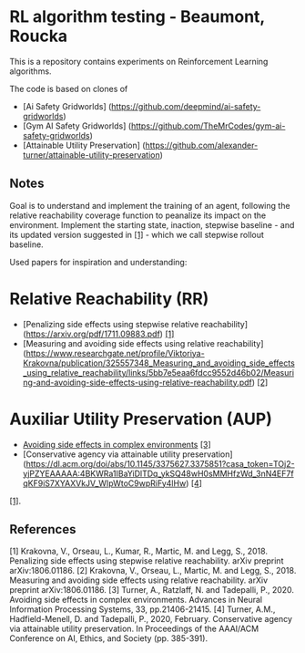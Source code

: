 # RL algorithm testing - Beaumont, Roucka
This is a repository contains experiments on Reinforcement Learning algorithms.

The code is based on clones of
- [Ai Safety Gridworlds] (https://github.com/deepmind/ai-safety-gridworlds)
- [Gym AI Safety Gridworlds] (https://github.com/TheMrCodes/gym-ai-safety-gridworlds)
- [Attainable Utility Preservation] (https://github.com/alexander-turner/attainable-utility-preservation)

## Notes
Goal is to understand and implement the training of an agent, following the relative reachability coverage function to peanalize its impact on the environment. Implement the starting state, inaction, stepwise baseline - and its updated version suggested in [[1]](#1) - which we call stepwise rollout baseline.

Used papers for inspiration and understanding:

# Relative Reachability (RR)
- [Penalizing side effects using stepwise relative reachability] (https://arxiv.org/pdf/1711.09883.pdf) [[1]](#1)
- [Measuring and avoiding side effects using relative reachability] (https://www.researchgate.net/profile/Viktoriya-Krakovna/publication/325557348_Measuring_and_avoiding_side_effects_using_relative_reachability/links/5bb7e5eaa6fdcc9552d46b02/Measuring-and-avoiding-side-effects-using-relative-reachability.pdf) [[2]](#2)

# Auxiliar Utility Preservation (AUP)
- [Avoiding side effects in complex environments](https://proceedings.neurips.cc/paper/2020/hash/f50a6c02a3fc5a3a5d4d9391f05f3efc-Abstract.html) [[3]](#3)
- [Conservative agency via attainable utility preservation] (https://dl.acm.org/doi/abs/10.1145/3375627.3375851?casa_token=TOj2-yjPZYEAAAAA:4BKWRa1IBaYiDlTDq_ykSQ48wH0sMMHfzWd_3nN4EF7fqKF9iS7XYAXVkJV_WIpWtoC9wpRiFy4lHw) [[4]](#4)

[[1]](#1).

## References
<a id="1">[1]</a> 
Krakovna, V., Orseau, L., Kumar, R., Martic, M. and Legg, S., 2018.
Penalizing side effects using stepwise relative reachability. 
arXiv preprint arXiv:1806.01186.
<a id="2">[2]</a> 
Krakovna, V., Orseau, L., Martic, M. and Legg, S., 2018.
Measuring and avoiding side effects using relative reachability.
arXiv preprint arXiv:1806.01186.
<a id="3">[3]</a> 
Turner, A., Ratzlaff, N. and Tadepalli, P., 2020.
Avoiding side effects in complex environments. 
Advances in Neural Information Processing Systems, 33, pp.21406-21415.
<a id="4">[4]</a> 
Turner, A.M., Hadfield-Menell, D. and Tadepalli, P., 2020, February.
Conservative agency via attainable utility preservation.
In Proceedings of the AAAI/ACM Conference on AI, Ethics, and Society (pp. 385-391).
